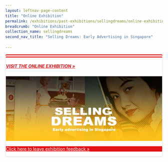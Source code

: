 ```yaml
---
layout: leftnav-page-content
title: "Online Exhibition"
permalink: /exhibitions/past-exhibitions/sellingdreams/online-exhibition/
breadcrumb: "Online Exhibition"
collection_name: sellingdreams
second_nav_title: "Selling Dreams: Early Advertising in Singapore"

---
```


<div class="sgds-container__exh__card padding padding--bottom--lg" style="border-left: 2px solid #efefef; border-right: 2px solid #efefef; border-bottom: 2px solid #efefef; border-top: 10px double #E21216; box-shadow: 0px 2px 3px #efefef; border-radius: 5px; margin-bottom: 15px;">
    <div class="row">
        <div class="col is-two-thirds">
             <div class="sgds-container__exh__description">
                <div class="row">
                    <div class="col">
                        <h5><a href="http://www.nlb.gov.sg/exhibitions/sellingdreams/" target="_blank" style="color:#E21216;">VISIT THE ONLINE EXHIBITION &#187;</a></h5>
                        <img src="/images/event-images/sellingdreams/selling-dreams-main-image.jpg" alt="A banner with the title Selling Dreams">
                    </div>
                </div>
            </div>
        </div>
    </div>
        <div class="sgds-container__exh__feedback">
        <div class="row">
            <div class="col is-full" style="background-color: #E21216;">
                <p><a href="https://efm.jusfeedback.com/Community/se/705E3ED967035D29" target="_blank" style="color:#fff;">Click here to leave exhibition feedback &#187;</a></p>
            </div>
        </div>
    </div>
</div>


